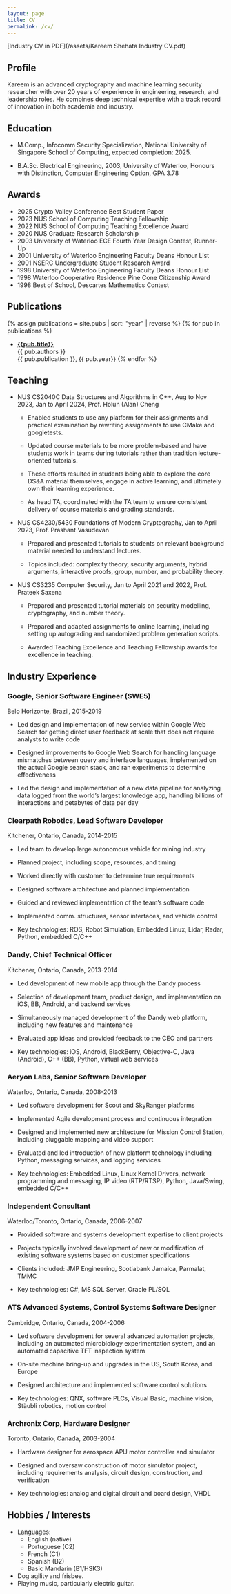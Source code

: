 ```yaml
---
layout: page
title: CV
permalink: /cv/
---
```


[Industry CV in PDF](/assets/Kareem Shehata Industry CV.pdf)

## Profile

Kareem is an advanced cryptography and machine learning security
researcher with over 20 years of experience in engineering, research,
and leadership roles. He combines deep technical expertise with a
track record of innovation in both academia and industry.

## Education

* M.Comp., Infocomm Security Specialization, National University of Singapore School of Computing, expected completion: 2025.

* B.A.Sc. Electrical Engineering, 2003, University of Waterloo, Honours with Distinction, Computer Engineering Option, GPA 3.78

## Awards

* 2025 Crypto Valley Conference Best Student Paper
* 2023 NUS School of Computing Teaching Fellowship
* 2022 NUS School of Computing Teaching Excellence Award
* 2020 NUS Graduate Research Scholarship
* 2003 University of Waterloo ECE Fourth Year Design Contest, Runner-Up
* 2001 University of Waterloo Engineering Faculty Deans Honour List
* 2001 NSERC Undergraduate Student Research Award
* 1998 University of Waterloo Engineering Faculty Deans Honour List
* 1998 Waterloo Cooperative Residence Pine Cone Citizenship Award
* 1998 Best of School, Descartes Mathematics Contest

## Publications


{% assign publications = site.pubs | sort: "year" | reverse %}
{% for pub in publications %}
* [**{{pub.title}}**]({{pub.pub_url}})<br/>
   {{ pub.authors }}<br/>
   {{ pub.publication }}, {{ pub.year}}
{% endfor %}


## Teaching

* NUS CS2040C Data Structures and Algorithms in C++, Aug to Nov 2023,
  Jan to April 2024, Prof. Holun (Alan) Cheng

    * Enabled students to use any platform for their assignments and
    practical examination by rewriting assignments to use CMake and
    googletests.

    * Updated course materials to be more problem-based and have
    students work in teams during tutorials rather than tradition
    lecture-oriented tutorials.

    * These efforts resulted in students being able to explore the
    core DS&A material themselves, engage in active learning, and
    ultimately own their learning experience.

    * As head TA, coordinated with the TA team to ensure consistent
    delivery of course materials and grading standards.


* NUS CS4230/5430 Foundations of Modern Cryptography, Jan to April
2023, Prof. Prashant Vasudevan

    * Prepared and presented tutorials to students on relevant
    background material needed to understand lectures.

    * Topics included: complexity theory, security arguments, hybrid
    arguments, interactive proofs, group, number, and probability
    theory.

* NUS CS3235 Computer Security, Jan to April 2021 and 2022, Prof.
Prateek Saxena

    * Prepared and presented tutorial materials on security
    modelling, cryptography, and number theory.

    * Prepared and adapted assignments to online learning,
    including setting up autograding and randomized problem
    generation scripts.

    * Awarded Teaching Excellence and Teaching Fellowship awards for
    excellence in teaching.


## Industry Experience

### **Google**, Senior Software Engineer (SWE5)

Belo Horizonte, Brazil, 2015-2019

* Led design and implementation of new service within Google Web
Search for getting direct user feedback at scale that does not
require analysts to write code

* Designed improvements to Google Web Search for handling language
mismatches between query and interface languages, implemented on the
actual Google search stack, and ran experiments to determine
effectiveness

* Led the design and implementation of a new data pipeline for
analyzing data logged from the world’s largest knowledge app,
handling billions of interactions and petabytes of data per day


### **Clearpath Robotics**, Lead Software Developer

Kitchener, Ontario, Canada, 2014-2015

* Led team to develop large autonomous vehicle for mining industry

* Planned project, including scope, resources, and timing

* Worked directly with customer to determine true requirements

* Designed software architecture and planned implementation

* Guided and reviewed implementation of the team’s software code

* Implemented comm. structures, sensor interfaces, and vehicle
control

* Key technologies: ROS, Robot Simulation, Embedded Linux, Lidar,
Radar, Python, embedded C/C++


### **Dandy**, Chief Technical Officer

Kitchener, Ontario, Canada, 2013-2014

* Led development of new mobile app through the Dandy process

* Selection of development team, product design, and implementation
on iOS, BB, Android, and backend services

* Simultaneously managed development of the Dandy web platform,
including new features and maintenance

* Evaluated app ideas and provided feedback to the CEO and partners

* Key technologies: iOS, Android, BlackBerry, Objective-C, Java
(Android), C++ (BB), Python, virtual web services

### **Aeryon Labs**, Senior Software Developer

Waterloo, Ontario, Canada, 2008-2013

* Led software development for Scout and SkyRanger platforms

* Implemented Agile development process and continuous integration

* Designed and implemented new architecture for Mission Control
Station, including pluggable mapping and video support

* Evaluated and led introduction of new platform technology including
Python, messaging services, and logging services

* Key technologies: Embedded Linux, Linux Kernel Drivers, network
programming and messaging, IP video (RTP/RTSP), Python, Java/Swing,
embedded C/C++


### Independent Consultant

Waterloo/Toronto, Ontario, Canada, 2006-2007

* Provided software and systems development expertise to client
projects

* Projects typically involved development of new or modification of
existing software systems based on customer specifications

* Clients included: JMP Engineering, Scotiabank Jamaica, Parmalat, TMMC

* Key technologies: C#, MS SQL Server, Oracle PL/SQL


### **ATS Advanced Systems**, Control Systems Software Designer

Cambridge, Ontario, Canada, 2004-2006

* Led software development for several advanced automation projects,
including an automated microbiology experimentation system, and an
automated capacitive TFT inspection system

* On-site machine bring-up and upgrades in the US, South Korea, and
Europe

* Designed architecture and implemented software control solutions

* Key technologies: QNX, software PLCs, Visual Basic, machine vision,
Stäubli robotics, motion control


### **Archronix Corp**, Hardware Designer

Toronto, Ontario, Canada, 2003-2004

* Hardware designer for aerospace APU motor controller and simulator

* Designed and oversaw construction of motor simulator project,
including requirements analysis, circuit design, construction, and
verification

* Key technologies: analog and digital circuit and board design, VHDL

## Hobbies / Interests

* Languages:
  * English (native)
  * Portuguese (C2)
  * French (C1)
  * Spanish (B2)
  * Basic Mandarin (B1/HSK3)
* Dog agility and frisbee.
* Playing music, particularly electric guitar.